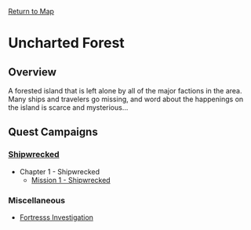 [Return to Map](https://barry4356.pythonanywhere.com/aof_interactive_map?showBattles=on)

# Uncharted Forest

## Overview
A forested island that is left alone by all of the major factions in the area. Many ships and travelers go missing, and word about the happenings on the island is scarce and mysterious...

## Quest Campaigns

### [Shipwrecked](Shipwrecked.md)
* Chapter 1 - Shipwrecked
    * [Mission 1 - Shipwrecked](Shipwrecked.md)
### Miscellaneous
* [Fortresss Investigation](FortressInvestigation.md)
